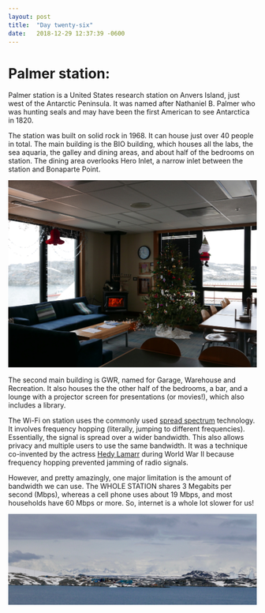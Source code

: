 ```yaml
---
layout: post
title:  "Day twenty-six"
date:   2018-12-29 12:37:39 -0600
---
```

# Palmer station: 
Palmer station is a United States research station on Anvers Island, just west of the Antarctic Peninsula. It was named after Nathaniel B. Palmer who was hunting seals and may have been the first American to see Antarctica in 1820. 

The station was built on solid rock in 1968. It can house just over 40 people in total. The main building is the BIO building, which houses all the labs, the sea aquaria, the galley and dining areas, and about half of the bedrooms on station. The dining area overlooks Hero Inlet, a narrow inlet between the station and Bonaparte Point. 

![Dining area in BIO building](/assets/blog_photos/181229/p1060553.jpg)

The second main building is GWR, named for Garage, Warehouse and Recreation. It also houses the the other half of the bedrooms, a bar, and a lounge with a projector screen for presentations (or movies!), which also includes a library.

The Wi-Fi on station uses the commonly used [spread spectrum](https://en.wikipedia.org/wiki/Spread_spectrum) technology. It involves frequency hopping (literally, jumping to different frequencies). Essentially, the signal is spread over a wider bandwidth. This also allows privacy and multiple users to use the same bandwidth. It was a technique co-invented by the actress [Hedy Lamarr](https://en.wikipedia.org/wiki/Hedy_Lamarr) during World War II because frequency hopping prevented jamming of radio signals. 

However, and pretty amazingly, one major limitation is the amount of bandwidth we can use. The WHOLE STATION shares 3 Megabits per second (Mbps), whereas a cell phone uses about 19 Mbps, and most households have 60 Mbps or more. So, internet is a whole lot slower for us!

![Palmer Station view from Amsler Island](/assets/blog_photos/181229/p1060400.jpg)
